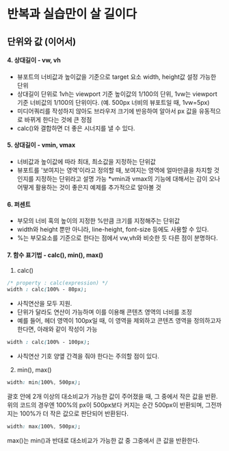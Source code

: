 # 반복과 실습만이 살 길이다
## 단위와 값 (이어서)

#### 4. 상대길이 - vw, vh
- 뷰포트의 너비값과 높이값을 기준으로 target 요소 width, height값 설정 가능한 단위
- 상대길이 단위로 1vh는 viewport 기준 높이값의 1/100의 단위, 1vw는 viewport 기준 너비값의 1/100의 단위이다.
(예. 500px 너비의 뷰포트일 때, 1vw=5px)
- 미디어쿼리를 작성하지 않아도 브라우저 크기에 반응하여 알아서 px 값을 유동적으로 바뀌게 한다는 것에 큰 정점
- calc()와 결합하면 더 좋은 시너지를 낼 수 있다.

#### 5. 상대길이 - vmin, vmax
- 너비값과 높이값에 따라 최대, 최소값을 지정하는 단위값
- 뷰포트를 '보여지는 영역'이라고 정의할 때, 보여지는 영역에 얼마만큼을 차지할 것인지를 지정하는 단위라고 설명 가능
*vmin과 vmax의 기능에 대해서는 감이 오나 어떻게 활용하는 것이 좋은지 예제를 추가적으로 알아볼 것

#### 6. 퍼센트
- 부모의 너비 혹의 높이의 지정한 %만큼 크기를 지정해주는 단위값
- width와 height 뿐만 아니라, line-height, font-size 등에도 사용할 수 있다.
- %는 부모요소를 기준으로 한다는 점에서 vw,vh와 비슷한 듯 다른 점이 분명하다.

#### 7. 함수 표기법 - calc(), min(), max()

1. calc()
```css
/* property : calc(expression) */
width : calc(100% - 80px);
```
- 사칙연산을 모두 지원.
- 단위가 달라도 연산이 가능하며 이를 이용해 콘텐츠 영역의 너비를 조정
- 예를 들어, 헤더 영역이 100px일 때, 이 영역을 제외하고 콘텐츠 영역을 정의하고자 한다면, 아래와 같이 작성이 가능
```css
width : calc(100% - 100px);
```
- 사칙연산 기호 양옆 간격을 줘야 한다는 주의할 점이 있다.

2. min(), max()
```css
width: min(100%, 500px);
```
괄호 안에 2개 이상의 대소비교가 가능한 값이 주어졌을 때, 그 중에서 작은 값을 반환. 위의 코드의 경우엔 100%의 px이 500px보다 커지는 순간 500px이 반환되며, 그전까지는 100%가 더 작은 값으로 판단되어 반환된다.
```css
width: max(100%, 500px);
```
max()는 min()과 반대로 대소비교가 가능한 값 중 그중에서 큰 값을 반환한다.
